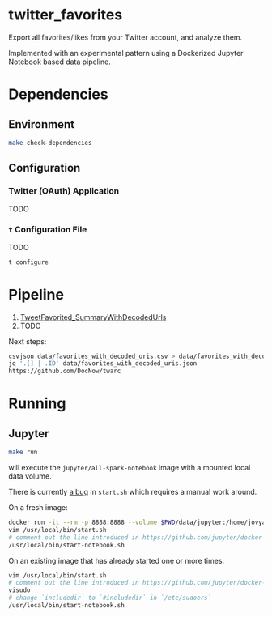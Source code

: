 # twitter_favorites

Export all favorites/likes from your Twitter account, and analyze them.

Implemented with an experimental pattern using a Dockerized Jupyter Notebook based data pipeline.


# Dependencies

## Environment

```bash
make check-dependencies
```

## Configuration

### Twitter (OAuth) Application

TODO

### `t` Configuration File

TODO

```bash
t configure
```

# Pipeline

1. [TweetFavorited_SummaryWithDecodedUrls](data/jupyter/TweetFavorited_SummaryWithDecodedUrls.ipynb)
1. TODO

Next steps:
```bash
csvjson data/favorites_with_decoded_uris.csv > data/favorites_with_decoded_uris.json
jq '.[] | .ID' data/favorites_with_decoded_uris.json
https://github.com/DocNow/twarc
```

# Running

## Jupyter

```bash
make run
```

will execute the `jupyter/all-spark-notebook` image with a mounted local data volume.

There is currently [a bug](https://github.com/jupyter/docker-stacks/issues/400) in `start.sh` which requires a manual work around.

On a fresh image:

```bash
docker run -it --rm -p 8888:8888 --volume $PWD/data/jupyter:/home/jovyan/work -e GRANT_SUDO=yes --user root jupyter/all-spark-notebook /bin/bash
vim /usr/local/bin/start.sh
# comment out the line introduced in https://github.com/jupyter/docker-stacks/commit/4947f58181ff3c6747e9697b57830895a90c6cbd
/usr/local/bin/start-notebook.sh
```

On an existing image that has already started one or more times: 

```bash
vim /usr/local/bin/start.sh
# comment out the line introduced in https://github.com/jupyter/docker-stacks/commit/4947f58181ff3c6747e9697b57830895a90c6cbd
visudo
# change `includedir` to `#includedir` in `/etc/sudoers`
/usr/local/bin/start-notebook.sh
```
